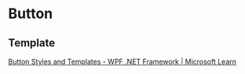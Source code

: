 # Button
## Template
[Button Styles and Templates - WPF .NET Framework | Microsoft Learn](https://learn.microsoft.com/en-us/dotnet/desktop/wpf/controls/button-styles-and-templates?view=netframeworkdesktop-4.8)